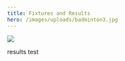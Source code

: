 ```yaml
---
title: Fixtures and Results
hero: /images/uploads/badminton3.jpg
---
```

![](/images/uploads/results-test.jpg)

results test
